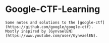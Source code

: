 # Google-CTF-Learning
	Some notes and solutions to the [google-ctf](https://github.com/google/google-ctf).
	Mostly inspired by [GynvaelEN](https://www.youtube.com/user/GynvaelEN).
